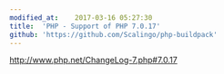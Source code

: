 ```yaml
---
modified_at:	2017-03-16 05:27:30
title:	'PHP - Support of PHP 7.0.17'
github: 'https://github.com/Scalingo/php-buildpack'
---
```


http://www.php.net/ChangeLog-7.php#7.0.17
